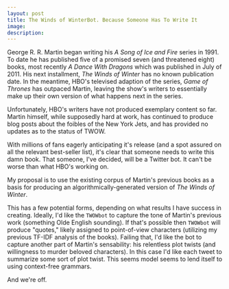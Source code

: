 ```yaml
---
layout: post
title: The Winds of WinterBot. Because Someone Has To Write It
image: 
description: 
---
```


George R. R. Martin began writing his <em>A Song of Ice and Fire</em> series in 1991. To date he has published five of a promised seven (and threatened eight) books, most recently <em>A Dance With Dragons</em> which was published in July of 2011. His next installment, <em>The Winds of Winter</em> has no known publication date. In the meantime, HBO's televised adaption of the series, <em>Game of Thrones</em> has outpaced Martin, leaving the show's writers to essentially make up their own version of what happens next in the series.

Unfortunately, HBO's writers have not produced exemplary content so far. Martin himself, while supposedly hard at work, has continued to produce blog posts about the foibles of the New York Jets, and has provided no updates as to the status of TWOW.

With millions of fans eagerly anticipating it's release (and a spot assured on all the relevant best-seller list), it's clear that someone needs to write this damn book. That someone, I've decided, will be a Twitter bot. It can't be worse than what HBO's working on.

My proposal is to use the existing corpus of Martin's previous books as a basis for producing an algorithmically-generated version of <em>The Winds of Winter</em>. 

This has a few potential forms, depending on what results I have success in creating. Ideally, I'd like the <code>TWOWbot</code> to capture the tone of Martin's previous work (something Olde English sounding). If that's possible then <code>TWOWbot</code> will produce "quotes," likely assigned to point-of-view characters (utilizing my previous TF-IDF analysis of the books). Failing that, I'd like the bot to capture another part of Martin's sensability: his relentless plot twists (and willingness to murder beloved characters). In this case I'd like each tweet to summarize some sort of plot twist. This seems model seems to lend itself to using context-free grammars.

And we're off.